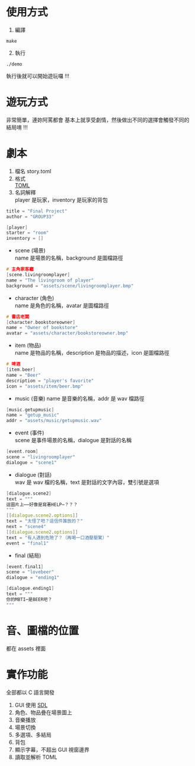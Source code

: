 # 使用方式
1. 編譯
```
make
```
2. 執行
```
./demo
```
執行後就可以開始遊玩囉 !!!  

# 遊玩方式
非常簡單，連妳阿罵都會
基本上就享受劇情，然後做出不同的選擇會觸發不同的結局唷 !!!

# 劇本
1. 檔名
   story.toml
3. 格式  
   [TOML](https://toml.io/en/)
4. 名詞解釋  
player 是玩家，inventory 是玩家的背包
```c
title = "Final Project"
author = "GROUP33"

[player]
starter = "room"
inventory = []
```
- scene (場景)  
  name 是場景的名稱，background 是圖檔路徑
```c
# 主角家客廳
[scene.livingroomplayer]
name = "The livingroom of player"
background = "assets/scene/livingroomplayer.bmp"
```
- character  (角色)  
  name 是角色的名稱，avatar 是圖檔路徑
```c
# 書店老闆
[character.bookstoreowner]
name = "Owner of bookstore"
avatar = "assets/character/bookstoreowner.bmp"
```
- item  (物品)  
  name 是物品的名稱，description 是物品的描述，icon 是圖檔路徑
```c
# 啤酒
[item.beer]
name = "Beer"
description = "player's favorite"
icon = "assets/item/beer.bmp"
```
- music  (音樂)
  name 是音樂的名稱，addr 是 wav 檔路徑
```c
[music.getupmusic]
name = "getup_music"
addr = "assets/music/getupmusic.wav"
```
- event  (事件)  
  scene 是事件場景的名稱，dialogue 是對話的名稱
```c
[event.room]
scene = "livingroomplayer"
dialogue = "scene1"
```
- dialogue  (對話)  
  wav 是 wav 檔的名稱，text 是對話的文字內容，雙引號是選項
```c
[dialogue.scene2]
text = """
這圖片上⋯⋯好像是寫著HELP⋯？？？
"""
[[dialogue.scene2.options]]
text = "太怪了吧？這信件誰放的？"
next = "scene4"
[[dialogue.scene2.options]]
text = "有人遇到危險了？（再喝一口酒壓壓驚）"
event = "final1"
```
- final  (結局)
```c
[event.final1]
scene = "lovebeer"
dialogue = "ending1"

[dialogue.ending1]
text = """
你的MBTI⋯是BEER吧？
"""
```
# 音、圖檔的位置
都在 assets 裡面

# 實作功能
全部都以 C 語言開發
1. GUI 使用 [SDL](https://wiki.libsdl.org/SDL2/FrontPage)
2. 角色、物品疊在場景圖上
3. 音樂播放
4. 場景切換
5. 多選項、多結局
6. 背包
7. 顯示字幕，不超出 GUI 視窗邊界
8. 讀取並解析 TOML

